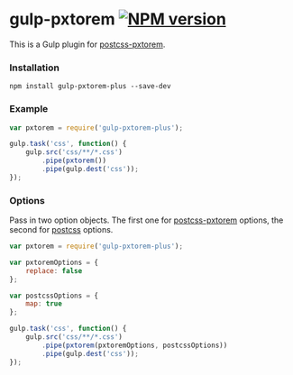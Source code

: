 # gulp-pxtorem [![NPM version](https://badge.fury.io/js/gulp-pxtorem.svg)](http://badge.fury.io/js/gulp-pxtorem)

This is a Gulp plugin for [postcss-pxtorem](https://github.com/cuth/postcss-pxtorem).

### Installation

```shell
npm install gulp-pxtorem-plus --save-dev
```

### Example

```js
var pxtorem = require('gulp-pxtorem-plus');

gulp.task('css', function() {
    gulp.src('css/**/*.css')
        .pipe(pxtorem())
        .pipe(gulp.dest('css'));
});
```

### Options

Pass in two option objects. The first one for [postcss-pxtorem](https://github.com/cuth/postcss-pxtorem) options, the second for [postcss](https://github.com/postcss/postcss) options.

```js
var pxtorem = require('gulp-pxtorem-plus');

var pxtoremOptions = {
    replace: false
};

var postcssOptions = {
    map: true  
};

gulp.task('css', function() {
    gulp.src('css/**/*.css')
        .pipe(pxtorem(pxtoremOptions, postcssOptions))
        .pipe(gulp.dest('css'));
});
```
